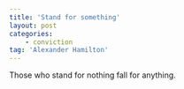 ```yaml
---
title: 'Stand for something'
layout: post
categories:
    - conviction
tag: 'Alexander Hamilton'
---
```


Those who stand for nothing fall for anything.
